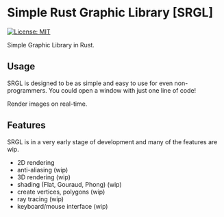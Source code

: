 # Simple Rust Graphic Library [SRGL]

[![License: MIT](https://img.shields.io/badge/License-MIT-yellow.svg)](https://opensource.org/licenses/MIT)

Simple Graphic Library in Rust. 

## Usage

SRGL is designed to be as simple and easy to use for even non-programmers.
You could open a window with just one line of code!

Render images on real-time.

## Features

SRGL is in a very early stage of development and many of the features are wip.

- 2D rendering
- anti-aliasing (wip)
- 3D rendering (wip)
- shading (Flat, Gouraud, Phong) (wip)
- create vertices, polygons (wip)
- ray tracing (wip)
- keyboard/mouse interface (wip)
